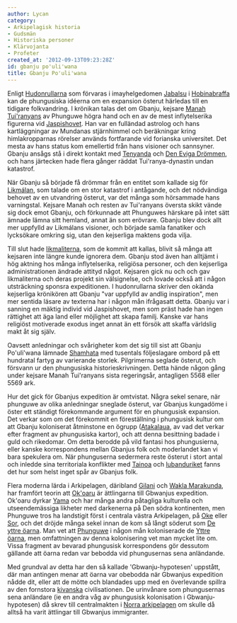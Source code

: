 ```yaml
---
author: Lycan
category:
- Arkipelagisk historia
- Gudsmän
- Historiska personer
- Klärvojanta
- Profeter
created_at: '2012-09-13T09:23:28Z'
id: gbanju po'uli'wana
title: Gbanju Po'uli'wana
---
```

Enligt [Hudonrullarna] som förvaras i imayhelgedomen [Jabalsu] i [Hobinabraffa] kan de phungusiska idéerna om en expansion österut härledas till en tidigare folkvandring. I krönikan talas det om Gbanju, kejsare [Manah Tui'ranyans] av Phunguwe högra hand och en av de mest inflytelserika figurerna vid [Jaspishovet]. Han var en fulländad astrolog och hans kartläggningar av Mundanas stjärnhimmel och beräkningar kring himlakropparnas rörelser används fortfarande vid forianska universitet. Det mesta av hans status kom emellertid från hans visioner och sannsyner. Gbanju ansågs stå i direkt kontakt med [Tenyanda] och [Den Eviga Drömmen], och hans järtecken hade flera gånger räddat Tui'ranya-dynastin undan katastrof.

När Gbanju så började få drömmar från en entitet som kallade sig för [Likmálan], som talade om en stor katastrof i antågande, och det nödvändiga behovet av en utvandring österut, var det många som hörsammade hans varningstal. Kejsare Manah och resten av Tui'ranyans översta skikt vände sig dock emot Gbanju, och förkunnade att Phunguwes härskare på intet sätt ämnade lämna sitt hemland, annat än som erövrare. Gbanju blev dock allt mer uppfylld av Likmálans visioner, och började samla fanatiker och lycksökare omkring sig, utan den kejserliga maktens goda vilja.

Till slut hade [likmaliterna], som de kommit att kallas, blivit så många att kejsaren inte längre kunde ignorera dem. Gbanju stod även han alltjämt i hög aktning hos många inflytelserika, religiösa personer, och den kejserliga administrationen ändrade attityd något. Kejsaren gick nu och och gav likmaliterna och deras projekt sin välsignelse, och lovade också att i någon utsträckning sponsra expeditionen. I hudonrullarna skriver den okända kejserliga krönikören att Gbanju "var uppfylld av andlig inspiration", men mer sentida läsare av texterna har i någon mån ifrågasatt detta. Gbanju var i sanning en mäktig individ vid Jaspishovet, men som präst hade han ingen rättighet att äga land eller möjlighet att skapa familj. Kanske var hans religiöst motiverade exodus inget annat än ett försök att skaffa världslig makt åt sig själv.

Oavsett anledningar och svårigheter kom det sig till sist att Gbanju Po'uli'wana lämnade [Shamhata] med tusentals följeslagare ombord på ett hundratal fartyg av varierande storlek. Pilgrimerna seglade österut, och försvann ur den phungusiska historieskrivningen. Detta hände någon gång under kejsare Manah Tui'ranyans sista regeringsår, antagligen 5568 eller 5569 ark.

Hur det gick för Gbanjus expedition är omtvistat. Några sekel senare, när phunguwe av olika anledningar sneglade österut, var Gbanjus kungadöme i öster ett ständigt förekommande argument för en phungusisk expansion. Det verkar som om det förekommit en föreställning i phungusisk kultur om att Gbanju koloniserat åtminstone en ögrupp ([Atakalaua], av vad det verkar efter fragment av phungusiska kartor), och att denna besittning badade i guld och rikedomar. Om detta berodde på vild fantasi hos phungusierna, eller kanske korrespondens mellan Gbanjus folk och moderlandet kan vi bara spekulera om. När phunguserna sedermera reste österut i stort antal och inledde sina territoriala konflikter med [Tainoa] och [lubanduriket] fanns det hur som helst inget spår av Gbanjus folk.

Flera moderna lärda i Arkipelagen, däribland [Gilani] och [Wakla Marakunda], har framfört teorin att [Ok'oaru] är ättlingarna till Gbwanjus expedition. Ok'oaru dyrkar [Yama] och har många andra påtagliga kulturella och utseendemässiga likheter med darkenerna på Den södra kontinenten, men Phunguwe tros ha landstigit först i centrala västra Arkipelagen, på [Oke] eller [Sor], och det dröjde många sekel innan de kom så långt söderut som [De yttre öarna]. Man vet att [Phunguwe] i någon mån koloniserade de [Yttre öarna], men omfattningen av denna kolonisering vet man mycket lite om. Vissa fragment av bevarad phungusisk korrespondens gör dessutom gällande att öarna redan var bebodda vid phungusernas sena anländande.

Med grundval av detta har den så kallade 'Gbwanju-hypotesen' uppstått, där man antingen menar att öarna var obebodda när Gbwanjus expedition nådde dit, eller att de mötte och blandades upp med en överlevande spillra av den fornstora [kivanska] civilisationen. De urinvånare som phungusernas sena anländare (ie en andra våg av phungusisk kolonisation i Gbwanju-hypotesen) då skrev till centralmakten i [Norra arkipelagen] om skulle då alltså ha varit ättlingar till Gbwanjus immigranter.

  [Hudonrullarna]: Hudonrullarna
  [Jabalsu]: Jabalsu
  [Hobinabraffa]: Hobinabraffa
  [Manah Tui'ranyans]: Manah_Tuiranyan
  [Jaspishovet]: Jaspishovet
  [Tenyanda]: Tenyanda
  [Den Eviga Drömmen]: Den_Eviga_Drömmen
  [Likmálan]: Lix_Lamacon
  [likmaliterna]: Likmaliter
  [Shamhata]: Shamhata
  [Atakalaua]: Atakalaua
  [Tainoa]: Tainoa
  [lubanduriket]: Lubandu
  [Gilani]: Gilani
  [Wakla Marakunda]: Wakla_Marakunda
  [Ok'oaru]: Okoaru
  [Yama]: Yama
  [Oke]: Oke
  [Sor]: Sor
  [De yttre öarna]: De_yttre_öarna
  [Phunguwe]: Phunguwe
  [Yttre öarna]: Yttre_öarna
  [kivanska]: Kiva
  [Norra arkipelagen]: Norra_arkipelagen